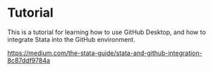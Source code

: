 # Tutorial

This is a tutorial for learning how to use GitHub Desktop, and how to integrate Stata into the GitHub environment. 

https://medium.com/the-stata-guide/stata-and-github-integration-8c87ddf9784a

